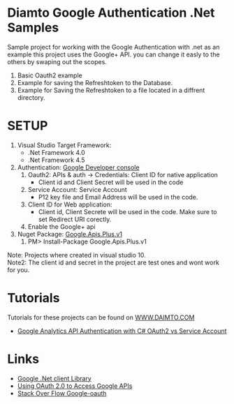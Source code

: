 Diamto Google Authentication .Net Samples
=================================

Sample project for working with the Google Authentication with .net as an example this project uses the Google+ API. 
you can change it easly to the others by swaping out the scopes.

1. Basic Oauth2 example
2. Example for saving the Refreshtoken to the Database.
3. Example for Saving the Refreshtoken to a file located in a diffrent directory.  


SETUP
=================================

1. Visual Studio Target Framework:
   *  .Net Framework 4.0
   *  .Net Framework 4.5
2. Authentication:  <a href="https://console.developers.google.com/">Google Developer console</a> 
   1. Oauth2:  APIs & auth -> Credentials:  Client ID for native application 
      *  Client id and Client Secret will be used in the code
   2. Service Account:  Service Account  
      *  P12 key file and Email Address will be used in the code.
   3. Client ID for Web application: 
      * Client id, Client Secrete will be used in the code.  Make sure to set Redirect URI corectly.  
   4. Enable the Google+ api
3. Nuget Package: <a href="https://www.nuget.org/packages/Google.Apis.Plus.v1/">Google.Apis.Plus.v1</a>
    1. PM> Install-Package Google.Apis.Plus.v1


Note:  Projects where created in visual studio 10.  
Note2: The client id and secret in the project are test ones and wont work for you.


Tutorials
=================================

Tutorials for these projects can be found on [WWW.DAIMTO.COM](http://www.daimto.com/)


* [Google Analytics API Authentication with C# OAuth2 vs Service Account](http://www.daimto.com/googleAnalytics-authentication-csharp/)



Links 
=================================


* [Google .Net client Library](https://code.google.com/p/google-api-dotnet-client/)
* [Using OAuth 2.0 to Access Google APIs](https://developers.google.com/accounts/docs/OAuth2)
* [Stack Over Flow Google-oauth](http://stackoverflow.com/questions/tagged/google-oauth)


